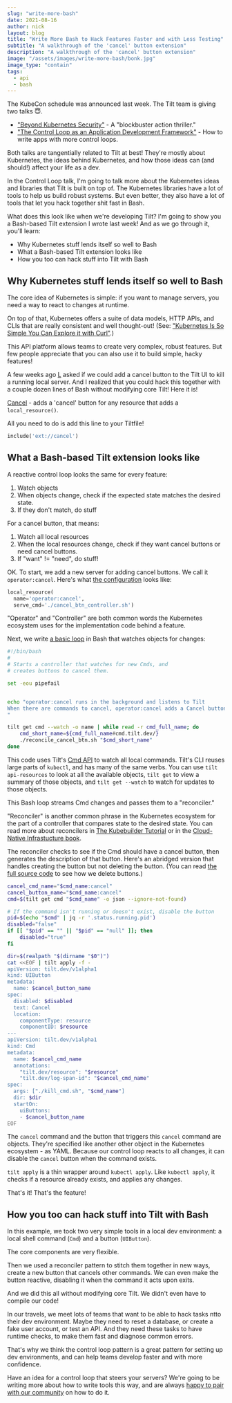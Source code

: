 ```yaml
---
slug: "write-more-bash"
date: 2021-08-16
author: nick
layout: blog
title: "Write More Bash to Hack Features Faster and with Less Testing"
subtitle: "A walkthrough of the 'cancel' button extension"
description: "A walkthrough of the 'cancel' button extension"
image: "/assets/images/write-more-bash/bonk.jpg"
image_type: "contain"
tags:
  - api
  - bash
---
```


The KubeCon schedule was announced last week. The Tilt team is giving two talks
😇.

- ["Beyond Kubernetes Security"](https://sched.co/lV4f) - A "blockbuster action thriller."
- ["The Control Loop as an Application Development Framework"](https://sched.co/lV1E) - How to write apps with more control loops.

Both talks are tangentially related to Tilt at best! They're mostly about
Kubernetes, the ideas behind Kubernetes, and how those ideas can (and should!)
affect your life as a dev.

In the Control Loop talk, I'm going to talk more about the Kubernetes ideas and
libraries that Tilt is built on top of. The Kubernetes libraries have a lot of
tools to help us build robust systems.  But even better, they also have a lot of
tools that let you hack together shit fast in Bash.

What does this look like when we're developing Tilt? I'm going to show you a
Bash-based Tilt extension I wrote last week! And as we go through it, you'll learn:

- Why Kubernetes stuff lends itself so well to Bash
- What a Bash-based Tilt extension looks like
- How you too can hack stuff into Tilt with Bash

## Why Kubernetes stuff lends itself so well to Bash

The core idea of Kubernetes is simple: if you want to manage servers, you need a way
to react to changes at runtime.

On top of that, Kubernetes offers a suite of data models, HTTP APIs, and CLIs
that are really consistent and well thought-out! (See: ["Kubernetes Is So Simple
You Can Explore it with
Curl"](https://blog.tilt.dev/2021/03/18/kubernetes-is-so-simple.html).)

This API platform allows teams to create very complex, robust features.
But few people appreciate that you can also use it to build simple, hacky features!

A few weeks ago [L](https://twitter.com/ellenkorbes) asked if we could add a
cancel button to the Tilt UI to kill a running local server. And I realized that you could
hack this together with a couple dozen lines of Bash without modifying core Tilt! Here it is!

[Cancel](https://github.com/tilt-dev/tilt-extensions/tree/master/cancel) - adds a 'cancel' button for any resource that adds a `local_resource()`.

All you need to do is add this line to your Tiltfile!

```python
include('ext://cancel')
```

## What a Bash-based Tilt extension looks like

A reactive control loop looks the same for every feature: 

1. Watch objects
2. When objects change, check if the expected state matches the desired state.
3. If they don't match, do stuff

For a cancel button, that means:

1. Watch all local resources
2. When the local resources change, check if they want cancel buttons or need cancel buttons.
3. If "want" != "need", do stuff!

OK. To start, we add a new server for adding cancel buttons. We call it `operator:cancel`. Here's
what [the configuration](https://github.com/tilt-dev/tilt-extensions/blob/master/cancel/Tiltfile) looks like:

```python
local_resource(
  name='operator:cancel',
  serve_cmd='./cancel_btn_controller.sh')
```

"Operator" and "Controller" are both common words the Kubernetes ecosystem uses for 
the implementation code behind a feature.

Next, we write [a basic
loop](https://github.com/tilt-dev/tilt-extensions/blob/master/cancel/cancel_btn_controller.sh)
in Bash that watches objects for changes:

```bash
#!/bin/bash
#
# Starts a controller that watches for new Cmds, and
# creates buttons to cancel them.

set -eou pipefail


echo "operator:cancel runs in the background and listens to Tilt
When there are commands to cancel, operator:cancel adds a Cancel button to the Tilt UI
"

tilt get cmd --watch -o name | while read -r cmd_full_name; do
    cmd_short_name=${cmd_full_name#cmd.tilt.dev/}
    ./reconcile_cancel_btn.sh "$cmd_short_name"
done
```

This code uses Tilt's [Cmd API](https://api.tilt.dev/core/cmd-v1alpha1.html) to
watch all local commands. Tilt's CLI reuses large parts of `kubectl`, and has
many of the same verbs.  You can use `tilt api-resources` to look at all the
available objects, `tilt get` to view a summary of those objects, and `tilt get
--watch` to watch for updates to those objects.

This Bash loop streams Cmd changes and passes them to a "reconciler."

"Reconciler" is another common phrase in the Kubernetes ecosystem for the part
of a controller that compares state to the desired state. You can read more about reconcilers
in [The Kubebuilder Tutorial](https://book.kubebuilder.io/cronjob-tutorial/controller-overview.html)
or in the [Cloud-Native Infrastucture book](https://www.oreilly.com/library/view/cloud-native-infrastructure/9781491984291/).

The reconciler checks to see if the Cmd should have a cancel button, then
generates the description of that button. Here's an abridged version that
handles creating the button but not deleting the button. (You can read [the full
source
code](https://github.com/tilt-dev/tilt-extensions/blob/master/cancel/reconcile_cancel_btn.sh)
to see how we delete buttons.)

```bash
cancel_cmd_name="$cmd_name:cancel"
cancel_button_name="$cmd_name:cancel"
cmd=$(tilt get cmd "$cmd_name" -o json --ignore-not-found)

# If the command isn't running or doesn't exist, disable the button
pid=$(echo "$cmd" | jq -r '.status.running.pid')
disabled="false"
if [[ "$pid" == "" || "$pid" == "null" ]]; then
    disabled="true"
fi

dir=$(realpath "$(dirname "$0")")
cat <<EOF | tilt apply -f -
apiVersion: tilt.dev/v1alpha1
kind: UIButton
metadata:
  name: $cancel_button_name
spec:
  disabled: $disabled
  text: Cancel
  location:
    componentType: resource
    componentID: $resource
---
apiVersion: tilt.dev/v1alpha1
kind: Cmd
metadata:
  name: $cancel_cmd_name
  annotations:
    "tilt.dev/resource": "$resource"
    "tilt.dev/log-span-id": "$cancel_cmd_name"
spec:
  args: ["./kill_cmd.sh", "$cmd_name"]
  dir: $dir
  startOn:
    uiButtons:
    - $cancel_button_name
EOF
```

The `cancel` command and the button that triggers this `cancel` command are
objects. They're specified like another other object in the Kubernetes
ecosystem - as YAML. Because our control loop reacts to all changes, it can
disable the `cancel` button when the command exists.

`tilt apply` is a thin wrapper around `kubectl apply`. Like `kubectl apply`, it
checks if a resource already exists, and applies any changes.

That's it! That's the feature!

## How you too can hack stuff into Tilt with Bash

In this example, we took two very simple tools in a local dev environment: a
local shell command (`Cmd`) and a button (`UIButton`).

The core components are very flexible.

Then we used a reconciler pattern to stitch them together in new ways,
create a new button that cancels other commands. We can even make the button reactive,
disabling it when the command it acts upon exits.

And we did this all without modifying core Tilt. We didn't even have to compile our code!

In our travels, we meet lots of teams that want to be able to hack tasks ntto
their dev environment.  Maybe they need to reset a database, or create a fake
user account, or test an API.  And they need these tasks to have runtime checks,
to make them fast and diagnose common errors.

That's why we think the control loop pattern is a great pattern for setting up
dev environments, and can help teams develop faster and with more confidence.

Have an idea for a control loop that steers your servers? We're going to be
writing more about how to write tools this way, and are always [happy to pair
with our community](https://docs.tilt.dev/#community) on how to do it.
